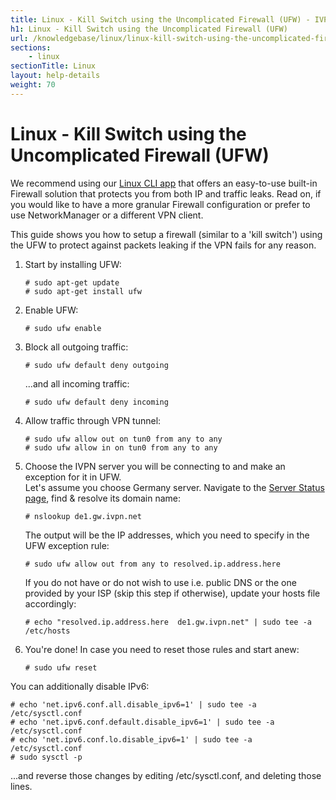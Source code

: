 ```yaml
---
title: Linux - Kill Switch using the Uncomplicated Firewall (UFW) - IVPN Help
h1: Linux - Kill Switch using the Uncomplicated Firewall (UFW)
url: /knowledgebase/linux/linux-kill-switch-using-the-uncomplicated-firewall-ufw/
sections:
    - linux
sectionTitle: Linux
layout: help-details
weight: 70
---
```

# Linux - Kill Switch using the Uncomplicated Firewall (UFW)

<div markdown="1" class="notice notice--info">
We recommend using our <a href="/apps-linux/">Linux CLI app</a> that offers an easy-to-use built-in Firewall solution that protects you from both IP and traffic leaks. Read on, if you would like to have a more granular Firewall configuration or prefer to use NetworkManager or a different VPN client.
</div>

This guide shows you how to setup a firewall (similar to a 'kill switch') using the UFW to protect against packets leaking if the VPN fails for any reason.

1.  Start by installing UFW:

    ```
    # sudo apt-get update
    # sudo apt-get install ufw
    ```

2.  Enable UFW:

    ```
    # sudo ufw enable
    ```

3.  Block all outgoing traffic:

    ```
    # sudo ufw default deny outgoing
    ```

    ...and all incoming traffic:

    ```
    # sudo ufw default deny incoming
    ```

4.  Allow traffic through VPN tunnel:

    ```
    # sudo ufw allow out on tun0 from any to any
    # sudo ufw allow in on tun0 from any to any
    ```

5.  Choose the IVPN server you will be connecting to and make an exception for it in UFW.  
    Let's assume you choose Germany server. Navigate to the [Server Status page](/status/), find & resolve its domain name:

    ```
    # nslookup de1.gw.ivpn.net
    ```

    The output will be the IP addresses, which you need to specify in the UFW exception rule:

    ```
    # sudo ufw allow out from any to resolved.ip.address.here
    ```

    If you do not have or do not wish to use i.e. public DNS or the one provided by your ISP (skip this step if otherwise), update your hosts file accordingly:

    ```
    # echo "resolved.ip.address.here  de1.gw.ivpn.net" | sudo tee -a /etc/hosts
    ```

6.  You're done! In case you need to reset those rules and start anew:

    ```
    # sudo ufw reset
    ```

You can additionally disable IPv6:

```
# echo 'net.ipv6.conf.all.disable_ipv6=1' | sudo tee -a /etc/sysctl.conf
# echo 'net.ipv6.conf.default.disable_ipv6=1' | sudo tee -a /etc/sysctl.conf
# echo 'net.ipv6.conf.lo.disable_ipv6=1' | sudo tee -a /etc/sysctl.conf
# sudo sysctl -p
```

...and reverse those changes by editing /etc/sysctl.conf, and deleting those lines.